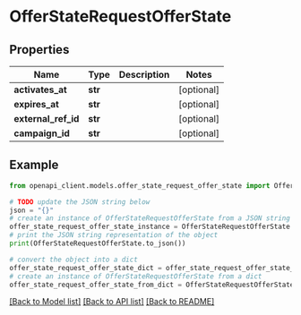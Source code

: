 # OfferStateRequestOfferState


## Properties

Name | Type | Description | Notes
------------ | ------------- | ------------- | -------------
**activates_at** | **str** |  | [optional] 
**expires_at** | **str** |  | [optional] 
**external_ref_id** | **str** |  | [optional] 
**campaign_id** | **str** |  | [optional] 

## Example

```python
from openapi_client.models.offer_state_request_offer_state import OfferStateRequestOfferState

# TODO update the JSON string below
json = "{}"
# create an instance of OfferStateRequestOfferState from a JSON string
offer_state_request_offer_state_instance = OfferStateRequestOfferState.from_json(json)
# print the JSON string representation of the object
print(OfferStateRequestOfferState.to_json())

# convert the object into a dict
offer_state_request_offer_state_dict = offer_state_request_offer_state_instance.to_dict()
# create an instance of OfferStateRequestOfferState from a dict
offer_state_request_offer_state_from_dict = OfferStateRequestOfferState.from_dict(offer_state_request_offer_state_dict)
```
[[Back to Model list]](../README.md#documentation-for-models) [[Back to API list]](../README.md#documentation-for-api-endpoints) [[Back to README]](../README.md)


